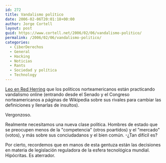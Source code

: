 ```yaml
---
id: 272
title: Vandalismo polí­tico
date: 2006-02-06T20:01:18+00:00
author: Jorge Cortell
layout: post
guid: https://www.cortell.net/2006/02/06/vandalismo-politico/
permalink: /2006/02/06/vandalismo-politico/
categories:
  - CiberDerechos
  - General
  - Hacking
  - Noticias
  - Rants
  - Sociedad y polí­tica
  - Technology
---
```

[Leo en Red Herring](https://www.redherring.com/Article.aspx?a=15576&hed=Wikipedia%20Hit%20by%20â€˜Vandalsâ€™) que los polí­ticos norteamericanos están practicando vandalismo online (entrando desde el Senado y el Congreso norteamericanos a páginas de Wikipedia sobre sus rivales para cambiar las definiciones y llenarlas de insultos).

Vergonzoso.

Realmente necesitamos una nueva clase polí­tica. Hombres de estado que se preocupen menos de la "competencia" (otros poartidos) y el "mercado" (votos), y más sobre sus conciudadanos y el bien común. -¿Tan difí­cil es?

Por cierto, recordemos que en manos de esta gentuza están las decisiones en materia de legislación reguladora de la esfera tecnológica mundial. Hipócritas. Es aterrador.